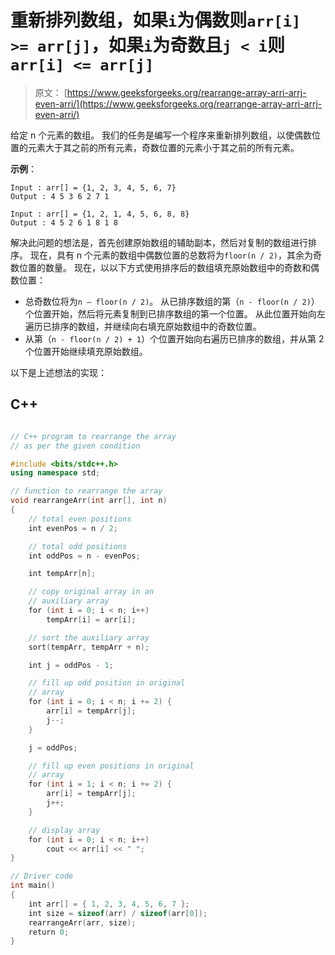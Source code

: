 # 重新排列数组，如果`i`为偶数则`arr[i] >= arr[j]`，如果`i`为奇数且`j < i`则 `arr[i] <= arr[j]`

> 原文： [https://www.geeksforgeeks.org/rearrange-array-arri-arrj-even-arri/](https://www.geeksforgeeks.org/rearrange-array-arri-arrj-even-arri/)

给定 n 个元素的数组。 我们的任务是编写一个程序来重新排列数组，以使偶数位置的元素大于其之前的所有元素，奇数位置的元素小于其之前的所有元素。

**示例**：

```
Input : arr[] = {1, 2, 3, 4, 5, 6, 7}
Output : 4 5 3 6 2 7 1

Input : arr[] = {1, 2, 1, 4, 5, 6, 8, 8} 
Output : 4 5 2 6 1 8 1 8

```



解决此问题的想法是，首先创建原始数组的辅助副本，然后对复制的数组进行排序。 现在，具有 n 个元素的数组中偶数位置的总数将为`floor(n / 2)`，其余为奇数位置的数量。 现在，以以下方式使用排序后的数组填充原始数组中的奇数和偶数位置：

*   总奇数位将为`n – floor(n / 2)`。 从已排序数组的第（`n - floor(n / 2)`）个位置开始，然后将元素复制到已排序数组的第一个位置。 从此位置开始向左遍历已排序的数组，并继续向右填充原始数组中的奇数位置。
*   从第（`n - floor(n / 2) + 1`）个位置开始向右遍历已排序的数组，并从第 2 个位置开始继续填充原始数组。

以下是上述想法的实现：

## C++ 

```cpp

// C++ program to rearrange the array 
// as per the given condition 

#include <bits/stdc++.h> 
using namespace std; 

// function to rearrange the array 
void rearrangeArr(int arr[], int n) 
{ 
    // total even positions 
    int evenPos = n / 2; 

    // total odd positions 
    int oddPos = n - evenPos; 

    int tempArr[n]; 

    // copy original array in an 
    // auxiliary array 
    for (int i = 0; i < n; i++) 
        tempArr[i] = arr[i]; 

    // sort the auxiliary array 
    sort(tempArr, tempArr + n); 

    int j = oddPos - 1; 

    // fill up odd position in original 
    // array 
    for (int i = 0; i < n; i += 2) { 
        arr[i] = tempArr[j]; 
        j--; 
    } 

    j = oddPos; 

    // fill up even positions in original 
    // array 
    for (int i = 1; i < n; i += 2) { 
        arr[i] = tempArr[j]; 
        j++; 
    } 

    // display array 
    for (int i = 0; i < n; i++) 
        cout << arr[i] << " "; 
} 

// Driver code 
int main() 
{ 
    int arr[] = { 1, 2, 3, 4, 5, 6, 7 }; 
    int size = sizeof(arr) / sizeof(arr[0]); 
    rearrangeArr(arr, size); 
    return 0; 
} 

```